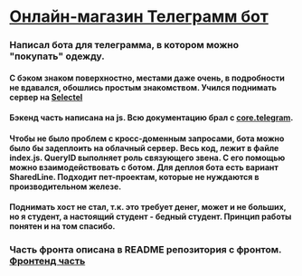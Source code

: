 # [Онлайн-магазин Телеграмм бот](https://t.me/AllInEndTo_bot)

### Написал бота для телеграмма, в котором можно "покупать" одежду.

#### С бэком знаком поверхностно, местами даже очень, в подробности не вдавался, обошлись простым знакомством. Учился поднимать сервер на [Selectel](https://selectel.ru/)

#### Бэкенд часть написана на js. Всю документацию брал с [core.telegram](https://core.telegram.org/bots/api).
#### Чтобы не было проблем с кросс-доменным запросами, бота можно было бы задеплоить на облачный сервер. Весь код, лежит в файле index.js. QueryID выполняет роль связующего звена. С его помощью можно взаимодействовать с ботом. Для деплоя бота есть вариант SharedLine. Подходит пет-проектам, которые не нуждаются в производительном железе.
#### Поднимать хост не стал, т.к. это требует денег, может и не больших, но я студент, а настоящий студент - бедный студент. Принцип работы понятен и на том спасибо.

### Часть фронта описана в README репозитория с фронтом. [Фронтенд часть](https://github.com/AllInEndTo/tg-bot-react)